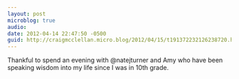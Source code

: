 ```yaml
---
layout: post
microblog: true
audio: 
date: 2012-04-14 22:47:50 -0500
guid: http://craigmcclellan.micro.blog/2012/04/15/t191372232126238720.html
---
```

Thankful to spend an evening with @natejturner and Amy who have been speaking wisdom into my life since I was in 10th grade.
